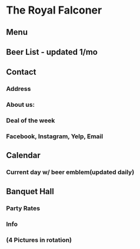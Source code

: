# The Royal Falconer
## Menu
## Beer List - updated 1/mo

## Contact
### Address
### About us:
### Deal of the week
### Facebook, Instagram, Yelp, Email 

## Calendar
### Current day w/ beer emblem(updated daily)

## Banquet Hall
### Party Rates
### Info
### (4 Pictures in rotation)
